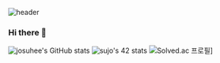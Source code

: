 ![header](https://capsule-render.vercel.app/api?type=waving&color=auto&height=300&section=header&text=josuhee&fontSize=90)
### Hi there 👋
![josuhee's GitHub stats](https://github-readme-stats.vercel.app/api?username=josuhee&show_icons=true&theme=radical)
![sujo's 42 stats](https://badge42.herokuapp.com/api/stats/sujo)
![Solved.ac 프로필](http://mazassumnida.wtf/api/v2/generate_badge?boj=josuhee)]

<!--
**josuhee/josuhee** is a ✨ _special_ ✨ repository because its `README.md` (this file) appears on your GitHub profile.

Here are some ideas to get you started:

- 🔭 I’m currently working on ...
- 🌱 I’m currently learning ...
- 👯 I’m looking to collaborate on ...
- 🤔 I’m looking for help with ...
- 💬 Ask me about ...
- 📫 How to reach me: ...
- 😄 Pronouns: ...
- ⚡ Fun fact: ...
-->

